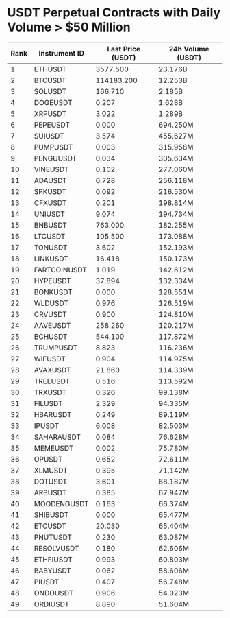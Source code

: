 # USDT Perpetual Contracts with Daily Volume > $50 Million

| Rank | Instrument ID | Last Price (USDT) | 24h Volume (USDT) |
|------|---------------|-------------------|-------------------|
| 1 | ETHUSDT | 3577.500 | 23.176B |
| 2 | BTCUSDT | 114183.200 | 12.253B |
| 3 | SOLUSDT | 166.710 | 2.185B |
| 4 | DOGEUSDT | 0.207 | 1.628B |
| 5 | XRPUSDT | 3.022 | 1.289B |
| 6 | PEPEUSDT | 0.000 | 694.250M |
| 7 | SUIUSDT | 3.574 | 455.627M |
| 8 | PUMPUSDT | 0.003 | 315.958M |
| 9 | PENGUUSDT | 0.034 | 305.634M |
| 10 | VINEUSDT | 0.102 | 277.060M |
| 11 | ADAUSDT | 0.728 | 256.118M |
| 12 | SPKUSDT | 0.092 | 216.530M |
| 13 | CFXUSDT | 0.201 | 198.814M |
| 14 | UNIUSDT | 9.074 | 194.734M |
| 15 | BNBUSDT | 763.000 | 182.255M |
| 16 | LTCUSDT | 105.500 | 173.088M |
| 17 | TONUSDT | 3.602 | 152.193M |
| 18 | LINKUSDT | 16.418 | 150.173M |
| 19 | FARTCOINUSDT | 1.019 | 142.612M |
| 20 | HYPEUSDT | 37.894 | 132.334M |
| 21 | BONKUSDT | 0.000 | 128.551M |
| 22 | WLDUSDT | 0.976 | 126.519M |
| 23 | CRVUSDT | 0.900 | 124.810M |
| 24 | AAVEUSDT | 258.260 | 120.217M |
| 25 | BCHUSDT | 544.100 | 117.872M |
| 26 | TRUMPUSDT | 8.823 | 116.236M |
| 27 | WIFUSDT | 0.904 | 114.975M |
| 28 | AVAXUSDT | 21.860 | 114.339M |
| 29 | TREEUSDT | 0.516 | 113.592M |
| 30 | TRXUSDT | 0.326 | 99.138M |
| 31 | FILUSDT | 2.329 | 94.335M |
| 32 | HBARUSDT | 0.249 | 89.119M |
| 33 | IPUSDT | 6.008 | 82.503M |
| 34 | SAHARAUSDT | 0.084 | 76.628M |
| 35 | MEMEUSDT | 0.002 | 75.780M |
| 36 | OPUSDT | 0.652 | 72.611M |
| 37 | XLMUSDT | 0.395 | 71.142M |
| 38 | DOTUSDT | 3.601 | 68.187M |
| 39 | ARBUSDT | 0.385 | 67.947M |
| 40 | MOODENGUSDT | 0.163 | 66.374M |
| 41 | SHIBUSDT | 0.000 | 65.477M |
| 42 | ETCUSDT | 20.030 | 65.404M |
| 43 | PNUTUSDT | 0.230 | 63.087M |
| 44 | RESOLVUSDT | 0.180 | 62.606M |
| 45 | ETHFIUSDT | 0.993 | 60.803M |
| 46 | BABYUSDT | 0.062 | 58.606M |
| 47 | PIUSDT | 0.407 | 56.748M |
| 48 | ONDOUSDT | 0.906 | 54.023M |
| 49 | ORDIUSDT | 8.890 | 51.604M |
